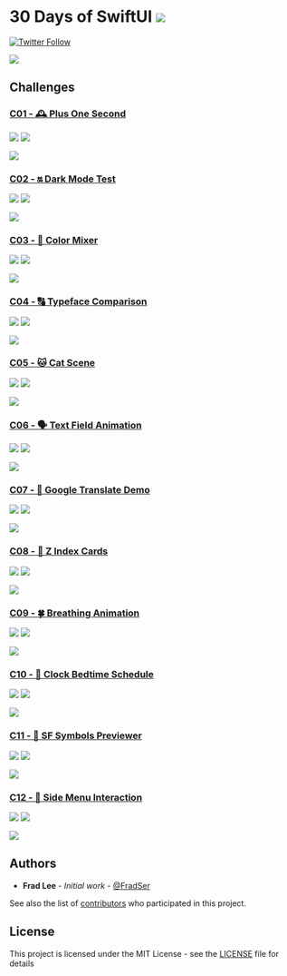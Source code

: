 # 30 Days of SwiftUI ![](https://img.shields.io/badge/A%20FRAD%20PRODUCT-WIP-yellow)

[![Twitter Follow](https://img.shields.io/twitter/follow/FradSer?style=social)](https://twitter.com/FradSer)

![](./docs/assets/images/github-social-preview.png)

## Challenges

### [C01 - 🕰 Plus One Second](./01-🕰-plus-one-second)

![](https://img.shields.io/badge/Xcode-11.0%20beta%207-%231575F9) ![](https://img.shields.io/badge/Swift-5.1-%23FA7343)

![](./docs/assets/images/01.gif)

### [C02 - 🔛 Dark Mode Test](./02-🔛-dark-mode-test)

![](https://img.shields.io/badge/Xcode-11.0%20beta%207-%231575F9) ![](https://img.shields.io/badge/Swift-5.1-%23FA7343)

![](./docs/assets/images/02.gif)

### [C03 - 🌈 Color Mixer](./03-🌈-color-mixer)

![](https://img.shields.io/badge/Xcode-11.0%20beta%207-%231575F9) ![](https://img.shields.io/badge/Swift-5.1-%23FA7343)

![](./docs/assets/images/03.gif)

### [C04 - 🔠 Typeface Comparison](./04-🔠-typeface-comparison)

![](https://img.shields.io/badge/Xcode-11.0%20beta%207-%231575F9) ![](https://img.shields.io/badge/Swift-5.1-%23FA7343)

![](./docs/assets/images/04.gif)

### [C05 - 🐱 Cat Scene](./05-🐱-cat-scene)

![](https://img.shields.io/badge/Xcode-11.0%20beta%207-%231575F9) ![](https://img.shields.io/badge/Swift-5.1-%23FA7343)

![](./docs/assets/images/05.gif)

### [C06 - 🗣 Text Field Animation](./06-🗣-text-field-animation)

![](https://img.shields.io/badge/Xcode-11.0%20beta%207-%231575F9) ![](https://img.shields.io/badge/Swift-5.1-%23FA7343)

![](./docs/assets/images/06.gif)

### [C07 - 💬 Google Translate Demo](./07-💬-google-translate-demo)

![](https://img.shields.io/badge/Xcode-11.0%20beta%207-%231575F9) ![](https://img.shields.io/badge/Swift-5.1-%23FA7343)

![](./docs/assets/images/07.gif)

### [C08 - 🎴 Z Index Cards](./08-🎴-z-index-cards)

![](https://img.shields.io/badge/Xcode-11.0%20beta%207-%231575F9) ![](https://img.shields.io/badge/Swift-5.1-%23FA7343)

![](./docs/assets/images/08.gif)

### [C09 - 🍀 Breathing Animation](./09-🍀-breathing-animation)

![](https://img.shields.io/badge/Xcode-11.0%20beta%207-%231575F9) ![](https://img.shields.io/badge/Swift-5.1-%23FA7343)

![](./docs/assets/images/09.gif)

### [C10 - 🛌 Clock Bedtime Schedule](./10-🛌-clock-bedtime-schedule)

![](https://img.shields.io/badge/Xcode-11.0%20beta%207-%231575F9) ![](https://img.shields.io/badge/Swift-5.1-%23FA7343)

![](./docs/assets/images/10.gif)

### [C11 - 📄 SF Symbols Previewer](./11-📄-sf-symbols-previewer)

![](https://img.shields.io/badge/Xcode-11.0%20beta%207-%231575F9) ![](https://img.shields.io/badge/Swift-5.1-%23FA7343)

![](./docs/assets/images/11.gif)

### [C12 - 🚕 Side Menu Interaction](./12-🚕-side-menu-interaction)

![](https://img.shields.io/badge/Xcode-11.0%20beta%207-%231575F9) ![](https://img.shields.io/badge/Swift-5.1-%23FA7343)

![](./docs/assets/images/12.gif)

## Authors

* **Frad Lee** - *Initial work* - [@FradSer](https://twitter.com/fradser)

See also the list of [contributors](https://github.com/FradSer/30-days-of-swiftui/contributors) who participated in this project.

## License

This project is licensed under the MIT License - see the [LICENSE](LICENSE) file for details
